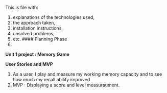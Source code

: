 This is file with: 

1. explanations of the technologies used, 
2. the approach taken,
3. installation instructions,
4. unsolved problems,
5. etc. #### Planning Phase
6. 

**Unit 1 project : Memory Game**

**User Stories and MVP**
1. As a user, I play and measure my working memory capacity and to see how much my recall ability improved
2. MVP : Displaying a score and level measuraument. 


